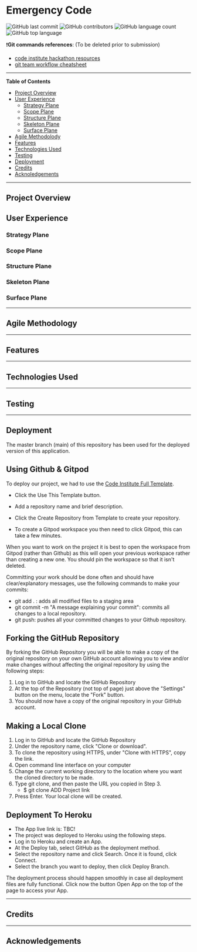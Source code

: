 # Emergency Code


![GitHub last commit](https://img.shields.io/github/last-commit/JoyZadan/emergency-code?color=fuschia&style=for-the-badge)
![GitHub contributors](https://img.shields.io/github/contributors/JoyZadan/emergency-code?color=purple&style=for-the-badge)
![GitHub language count](https://img.shields.io/github/languages/count/JoyZadan/emergency-code?color=blue&style=for-the-badge)
![GitHub top language](https://img.shields.io/github/languages/top/JoyZadan/emergency-code?color=yellow&style=for-the-badge)


❗**Git commands references**: (To be deleted prior to submission)
* [code institute hackathon resources](https://hackathon.codeinstitute.net/resources/)
* [git team workflow cheatsheet](https://jameschambers.co.uk/git-team-workflow-cheatsheet)

---
**Table of Contents**
* [Project Overview](#project-overview)
* [User Experience](#user-experience)
    * [Strategy Plane](#strategy-plane)
    * [Scope Plane](#scope-plane)
    * [Structure Plane](#structure-plane)
    * [Skeleton Plane](#skeleton-plane)
    * [Surface Plane](#surface-plane)
* [Agile Methodolody](#agile-methodology)
* [Features](#features)
* [Technologies Used](#technologies-used)
* [Testing](#testing)
* [Deployment](#deployment)
* [Credits](#credits)
* [Acknoledgements](#acknowledgements)

---
## Project Overview

## User Experience

### Strategy Plane

### Scope Plane

### Structure Plane

### Skeleton Plane

### Surface Plane

---
## Agile Methodology

---
## Features

---

## Technologies Used

---

## Testing

---
## Deployment

The master branch (main) of this repository has been used for the deployed version of this application.

## Using Github & Gitpod

To deploy our project, we had to use the [Code Institute Full Template](tbc).

- Click the Use This Template button.

- Add a repository name and brief description.

- Click the Create Repository from Template to create your repository.

- To create a Gitpod workspace you then need to click Gitpod, this can take a few minutes.

When you want to work on the project it is best to open the workspace from Gitpod (rather than Github) as this will open your previous workspace rather than creating a new one. You should pin the workspace so that it isn't deleted.

Committing your work should be done often and should have clear/explanatory messages, use the following commands to make your commits:
- git add . :  adds all modified files to a staging area
- git commit -m "A message explaining your commit": commits all changes to a local repository.
- git push: pushes all your committed changes to your Github repository.

## Forking the GitHub Repository

By forking the GitHub Repository you will be able to make a copy of the original repository on your own GitHub account allowing you to view and/or make changes without affecting the original repository by using the following steps:

1. Log in to GitHub and locate the GitHub Repository
2. At the top of the Repository (not top of page) just above the "Settings" button on the menu, locate the "Fork" button.
3. You should now have a copy of the original repository in your GitHub account.

## Making a Local Clone

1. Log in to GitHub and locate the GitHub Repository
2. Under the repository name, click "Clone or download".
3. To clone the repository using HTTPS, under "Clone with HTTPS", copy the link.
4. Open command line interface on your computer
5. Change the current working directory to the location where you want the cloned directory to be made.
6. Type git clone, and then paste the URL you copied in Step 3.
    - $ git clone ADD Project link
7. Press Enter. Your local clone will be created.

## Deployment To Heroku

- The App live link is: TBC!
- The project was deployed to Heroku using the following steps.
- Log in to Heroku and create an App.
- At the Deploy tab, select GitHub as the deployment method.
- Select the repository name and click Search. Once it is found, click Connect.
- Select the branch you want to deploy, then click Deploy Branch.

The deployment process should happen smoothly in case all deployment files are fully functional. Click now the button Open App on the top of the page to access your App.

---
## Credits

---

## Acknowledgements